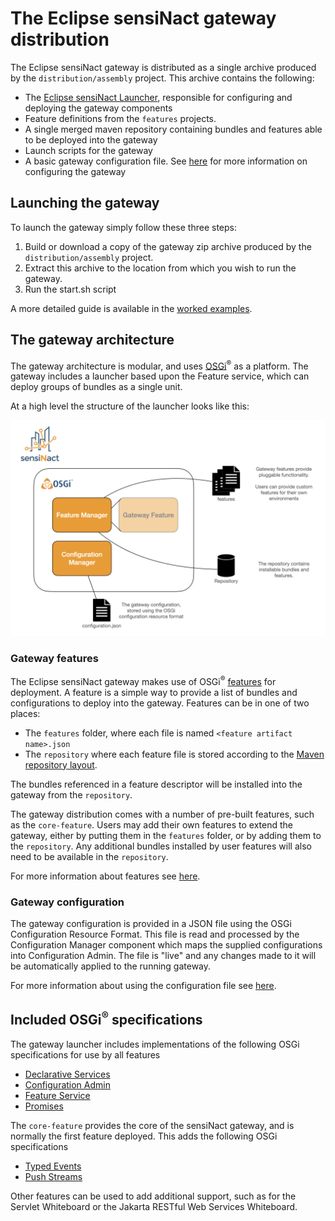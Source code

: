 # The Eclipse sensiNact gateway distribution

The Eclipse sensiNact gateway is distributed as a single archive produced by the `distribution/assembly` project. This archive contains the following:

* The [Eclipse sensiNact Launcher](Launcher.md), responsible for configuring and deploying the gateway components
* Feature definitions from the `features` projects.
* A single merged maven repository containing bundles and features able to be deployed into the gateway
* Launch scripts for the gateway
* A basic gateway configuration file. See [here](Launcher.md#the-configuration-file) for more information on configuring the gateway

## Launching the gateway

To launch the gateway simply follow these three steps:

1. Build or download a copy of the gateway zip archive produced by the `distribution/assembly` project.
2. Extract this archive to the location from which you wish to run the gateway.
3. Run the start.sh script

A more detailed guide is available in the [worked examples](../examples/Download.md).

## The gateway architecture

The gateway architecture is modular, and uses [OSGi](https://www.osgi.org)<sup>®</sup> as a platform. The gateway includes a launcher based upon the Feature service, which can deploy groups of bundles as a single unit.

At a high level the structure of the launcher looks like this:

<img src="architecture diagram.png" alt="The sensiNact gateway launcher architecture" width="800"/>

### Gateway features

The Eclipse sensiNact gateway makes use of OSGi<sup>®</sup> [features](https://docs.osgi.org/specification/osgi.cmpn/8.0.0/service.feature.html) for deployment. A feature is a simple way to provide a list of bundles and configurations to deploy into the gateway. Features can be in one of two places:

* The `features` folder, where each file is named `<feature artifact name>.json`
* The `repository` where each feature file is stored according to the [Maven repository layout](https://maven.apache.org/repository/layout.html).

The bundles referenced in a feature descriptor will be installed into the gateway from the `repository`.

The gateway distribution comes with a number of pre-built features, such as the `core-feature`. Users may add their own features to extend the gateway, either by putting them in the `features` folder, or by adding them to the `repository`. Any additional bundles installed by user features will also need to be available in the `repository`.

For more information about features see [here](Launcher.md#the-eclipse-sensiNact-gateway-feature-manager).

### Gateway configuration

The gateway configuration is provided in a JSON file using the OSGi Configuration Resource Format. This file is read and processed by the Configuration Manager component which maps the supplied configurations into Configuration Admin. The file is "live" and any changes made to it will be automatically applied to the running gateway.

For more information about using the configuration file see [here](Launcher.md#the-configuration-file).

## Included OSGi<sup>®</sup> specifications

The gateway launcher includes implementations of the following OSGi specifications for use by all features

* [Declarative Services](https://docs.osgi.org/specification/osgi.cmpn/8.0.0/service.component.html)
* [Configuration Admin](https://docs.osgi.org/specification/osgi.cmpn/8.0.0/service.cm.html)
* [Feature Service](https://docs.osgi.org/specification/osgi.cmpn/8.0.0/service.feature.html)
* [Promises](https://docs.osgi.org/specification/osgi.cmpn/8.0.0/util.promise.html)

The `core-feature` provides the core of the sensiNact gateway, and is normally the first feature deployed. This adds the following OSGi specifications

* [Typed Events](https://docs.osgi.org/specification/osgi.cmpn/8.0.0/service.typedevent.html)
* [Push Streams](https://docs.osgi.org/specification/osgi.cmpn/8.0.0/util.pushstream.html)

Other features can be used to add additional support, such as for the Servlet Whiteboard or the Jakarta RESTful Web Services Whiteboard.
